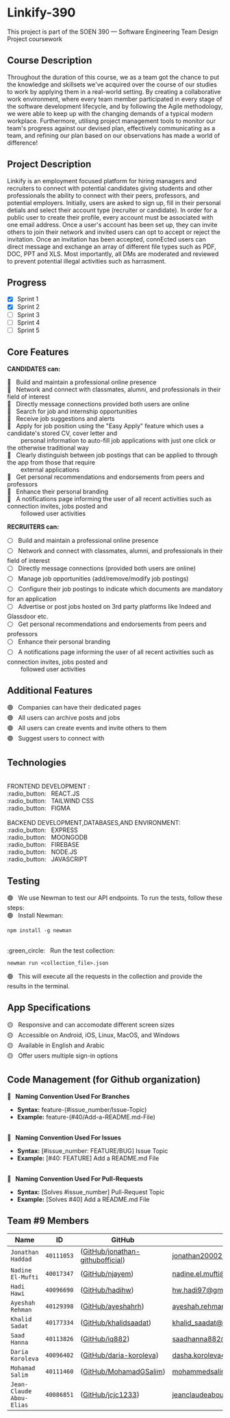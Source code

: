 
# Linkify-390

This project is part of the SOEN 390 — Software Engineering Team Design Project coursework <br>

## Course Description

Throughout the duration of this course, we as a team got the chance to put the knowledge and skillsets we've acquired over the course of our studies to work by applying them in a real-world setting. By creating a collaborative work environment, where every team member participated in every stage of the software development lifecycle, and by following the Agile methodology, we were able to keep up with the changing demands of a typical modern workplace. Furthermore, utilisng project management tools to monitor our team's progress against our devised plan, effectively communicating as a team, and refining our plan based on our observations has made a world of difference!

## Project Description

Linkify is an employment focused platform for hiring managers and recruiters to connect with potential candidates giving students and other professionals the ability to connect with their peers, professors, and potential employers. Initially, users are asked to sign up, fill in their personal detials and select their account type (recruiter or candidate). In order for a public user to create their profile, every account must be associated with one email address. Once a user's account has been set up, they can invite others to join their network and invited users can opt to accept or reject the invitation. Once an invitation has been accepted, connEcted users can direct message and exchange an array of different file types such as PDF, DOC, PPT and XLS. Most importantly, all DMs are moderated and reviewed to prevent potential illegal activities such as harrasment.

## Progress
- [X] Sprint 1
- [X] Sprint 2
- [ ] Sprint 3
- [ ] Sprint 4
- [ ] Sprint 5

## Core Features
 
**CANDIDATES can:**

:large_blue_circle: &nbsp; Build and maintain a professional online presence <br>
:large_blue_circle: &nbsp; Network and connect with classmates, alumni, and professionals in their field of interest <br>
:large_blue_circle: &nbsp; Directly message connections provided both users are online <br>
:large_blue_circle: &nbsp; Search for job and internship opportunities <br>
:large_blue_circle: &nbsp; Receive job suggestions and alerts <br>
:large_blue_circle: &nbsp; Apply for job position using the "Easy Apply" feature which uses a candidate's stored CV, cover letter and <br> &nbsp; &nbsp; &nbsp; &nbsp; personal information to auto-fill job applications with just one click or the otherwise traditional way <br>
:large_blue_circle: &nbsp; Clearly distinguish between job postings that can be applied to through the app from those that require <br> &nbsp; &nbsp; &nbsp; &nbsp; external applications <br>
:large_blue_circle: &nbsp; Get personal recommendations and endorsements from peers and professors <br>
:large_blue_circle: &nbsp; Enhance their personal branding <br>
:large_blue_circle: &nbsp; A notifications page informing the user of all recent activities such as connection invites, jobs posted and <br> 
&nbsp; &nbsp; &nbsp; &nbsp; followed user activities

**RECRUITERS can:**

:white_circle: &nbsp; Build and maintain a professional online presence <br>
:white_circle: &nbsp; Network and connect with classmates, alumni, and professionals in their field of interest <br>
:white_circle: &nbsp; Directly message connections (provided both users are online) <br>
:white_circle: &nbsp; Manage job opportunities (add/remove/modify job postings) <br>
:white_circle: &nbsp; Configure their job postings to indicate which documents are mandatory for an application <br>
:white_circle: &nbsp; Advertise or post jobs hosted on 3rd party platforms like Indeed and Glassdoor etc. <br>
:white_circle: &nbsp; Get personal recommendations and endorsements from peers and professors <br>
:white_circle: &nbsp; Enhance their personal branding <br>
:white_circle: &nbsp; A notifications page informing the user of all recent activities such as connection invites, jobs posted and <br> 
&nbsp; &nbsp; &nbsp; &nbsp; followed user activities

## Additional Features
:purple_circle: &nbsp; Companies can have their dedicated pages <br>
:purple_circle: &nbsp; All users can archive posts and jobs <br>
:purple_circle: &nbsp; All users can create events and invite others to them <br>
:purple_circle: &nbsp; Suggest users to connect with <br>

## Technologies
<br>
FRONTEND DEVELOPMENT :  <br>
:radio_button: &nbsp; REACT.JS <br>
:radio_button: &nbsp; TAILWIND CSS<br>
:radio_button: &nbsp; FIGMA <br>
<br>
BACKEND DEVELOPMENT,DATABASES,AND ENVIRONMENT: <br>
:radio_button: &nbsp; EXPRESS <br>
:radio_button: &nbsp; MOONGODB <br>
:radio_button: &nbsp; FIREBASE <br>
:radio_button: &nbsp; NODE.JS <br>
:radio_button: &nbsp; JAVASCRIPT <br>


## Testing 
:green_circle: &nbsp; We use Newman to test our API endpoints. To run the tests, follow these steps:<br>
 :green_circle: &nbsp; Install Newman:
```
npm install -g newman
```
<br>
:green_circle: &nbsp; Run the test collection: <br>

```
newman run <collection_file>.json
```

:green_circle: &nbsp; This will execute all the requests in the collection and provide the results in the terminal. <br>

## App Specifications
:yellow_circle: &nbsp; Responsive and can accomodate different screen sizes <br>
:yellow_circle: &nbsp; Accessible on Android, iOS, Linux, MacOS, and Windows <br>
:yellow_circle: &nbsp; Available in English and Arabic <br>
:yellow_circle: &nbsp; Offer users multiple sign-in options <br>

## Code Management (for Github organization) 


**:red_circle: &nbsp; Naming Convention Used For Branches** <br>
* **Syntax:** feature-(#issue_number/Issue-Topic) <br>
* **Example:** feature-(#40/Add-a-README.md-File) <br><br>
   
**:red_circle: &nbsp; Naming Convention Used For Issues** <br>
* **Syntax:** [#issue_number: FEATURE/BUG] Issue Topic <br>
* **Example:** [#40: FEATURE] Add a README.md File <br><br>

**:red_circle: &nbsp; Naming Convention Used For Pull-Requests** <br>
* **Syntax:** [Solves #issue_number] Pull-Request Topic <br>
* **Example:** [Solves #40] Add a README.md File<br>


## Team #9 Members

|   Name   | ID      | GitHub   | Email  
| ------------- | ------------- | --------    | -------- |
| `Jonathan Haddad`         | `40111053`         | ([GitHub/jonathan-githubofficial](https://github.com/jonathan-githubofficial))   | jonathan200023@gmail.com
| `Nadine El-Mufti`         | `40017347`         | ([GitHub/njayem](https://github.com/njayem))   | nadine.el.mufti@gmail.com
| `Hadi Hawi`         | `40096690`         | ([GitHub/hadihw](https://github.com/hadihw))   | hw.hadi97@gmail.com
| `Ayeshah Rehman`         | `40129398`         | ([GitHub/ayeshahrh](https://github.com/ayeshahrh))   | ayeshah.rehman@outlook.com
| `Khalid Sadat`         | `40177334`         | ([GitHub/khalidsaadat](https://github.com/khalidsaadat))   | khalid_saadat@hotmail.com
| `Saad Hanna`         | `40113826`         | ([GitHub/iq882](https://github.com/iq882))   | saadhanna882@gmail.com
| `Daria Koroleva`         | `40096402`         | ([GitHub/daria-koroleva](https://github.com/daria-koroleva))   | dasha.koroleva499@gmail.com
| `Mohamad Salim`           | `40111460`         | ([GitHub/MohamadGSalim](https://github.com/MohamadGSalim))   | mohammedsalim1909@hotmail.com
| `Jean-Claude Abou-Elias`    |  `40086851`      | ([GitHub/jcjc1233](https://github.com/jcjc1233)) | jeanclaudeabouelias@gmail.com 
